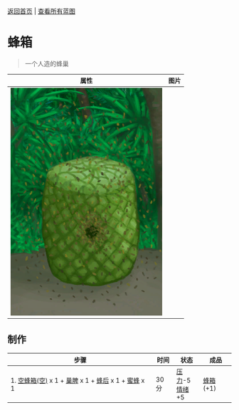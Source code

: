 [返回首页](index.md)   |  [查看所有蓝图](blueprint.md)
# 蜂箱  
> 一个人造的蜂巢  
  
  属性  |   图片   
 ----  |  ----:   
   |  ![](Sprite/SkepSwarm.png)   
  
## 制作  
步骤  |  时间  |  状态  |  成品  
----  |  ----  |  ----  |  ----  
1. [空蜂箱(空)](BeeSkepEmpty.md) x 1 + [巢脾](BeeHoneycomb.md) x 1 + [蜂后](QueenBee.md) x 1 + [蜜蜂](Bees.md) x 1  |  30分  |  [压力](Stress.md)-5<br>[情绪](Morale.md)+5  |  [蜂箱](BeeSkep.md)(+1)  
